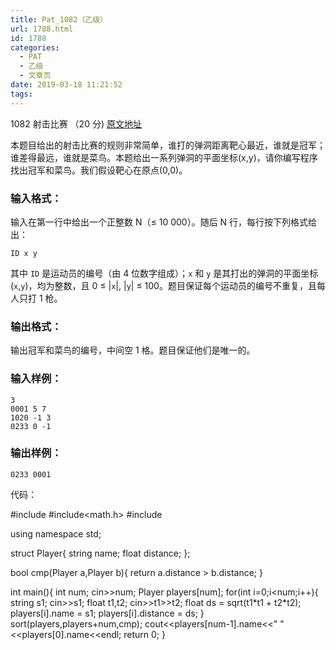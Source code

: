 ```yaml
---
title: Pat_1082（乙级）
url: 1788.html
id: 1788
categories:
  - PAT
  - 乙级
  - 文章页
date: 2019-03-18 11:21:52
tags:
---
```


1082 射击比赛 （20 分) [原文地址](https://pintia.cn/problem-sets/994805260223102976/problems/994805260990660608)

本题目给出的射击比赛的规则非常简单，谁打的弹洞距离靶心最近，谁就是冠军；谁差得最远，谁就是菜鸟。本题给出一系列弹洞的平面坐标(x,y)，请你编写程序找出冠军和菜鸟。我们假设靶心在原点(0,0)。

### 输入格式：

输入在第一行中给出一个正整数 N（≤ 10 000）。随后 N 行，每行按下列格式给出：

    ID x y
    

其中 `ID` 是运动员的编号（由 4 位数字组成）；`x` 和 `y` 是其打出的弹洞的平面坐标(`x`,`y`)，均为整数，且 0 ≤ |`x`|, |`y`| ≤ 100。题目保证每个运动员的编号不重复，且每人只打 1 枪。

### 输出格式：

输出冠军和菜鸟的编号，中间空 1 格。题目保证他们是唯一的。

### 输入样例：

    3
    0001 5 7
    1020 -1 3
    0233 0 -1
    

### 输出样例：

    0233 0001

代码：

#include<iostream>
#include<math.h>
#include<algorithm>

using namespace std;

struct Player{
    string name;
    float distance;
};

bool cmp(Player a,Player b){
    return a.distance > b.distance;
}

int main(){
    int num;
    cin>>num;
    Player players\[num\];
    for(int i=0;i<num;i++){
        string s1;
        cin>>s1;
        float t1,t2;
        cin>>t1>>t2;
        float ds = sqrt(t1\*t1 + t2\*t2);
        players\[i\].name = s1;
        players\[i\].distance = ds;
    }
    sort(players,players+num,cmp);
    cout<<players\[num-1\].name<<" "<<players\[0\].name<<endl;
    return 0;
}